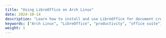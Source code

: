 ```yaml
---
title: "Using LibreOffice on Arch Linux"
date: 2024-10-14
description: "Learn how to install and use LibreOffice for document creation on Arch Linux."
keywords: ["Arch Linux", "LibreOffice", "productivity", "office suite"]
weight: 1
---
```

